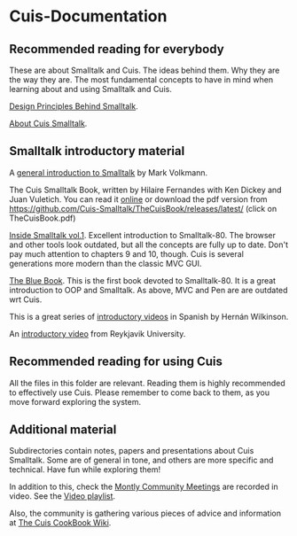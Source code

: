# Cuis-Documentation

## Recommended reading for everybody

These are about Smalltalk and Cuis. The ideas behind them. Why they are the way they are. The most fundamental concepts to have in mind when learning about and using Smalltalk and Cuis.

[Design Principles Behind Smalltalk](http://www.cs.virginia.edu/~evans/cs655/readings/smalltalk.html).

[About Cuis Smalltalk](AboutCuis.md).

## Smalltalk introductory material

A [general introduction to Smalltalk](https://mvolkmann.github.io/blog/topics/#/blog/smalltalk/01-quick-introduction/) by Mark Volkmann.

The Cuis Smalltalk Book, written by Hilaire Fernandes with Ken Dickey and Juan Vuletich. You can read it [online](https://cuis-smalltalk.github.io/TheCuisBook) or download the pdf version from https://github.com/Cuis-Smalltalk/TheCuisBook/releases/latest/ (click on TheCuisBook.pdf)

[Inside Smalltalk vol.1](https://rmod-files.lille.inria.fr/FreeBooks/InsideST/InsideSmalltalk.pdf). Excellent introduction to Smalltalk-80. The browser and other tools look outdated, but all the concepts are fully up to date. Don't pay much attention to chapters 9 and 10, though. Cuis is several generations more modern than the classic MVC GUI.

[The Blue Book](https://rmod-files.lille.inria.fr/FreeBooks/BlueBook/Bluebook.pdf). This is the first book devoted to Smalltalk-80. It is a great introduction to OOP and Smalltalk. As above, MVC and Pen are are outdated wrt Cuis.

This is a great series of [introductory videos](https://www.youtube.com/playlist?list=PLMkq_h36PcLCtLKrrdOKKFV2r267VFH_t) in Spanish by Hernán Wilkinson.

An [introductory video](https://www.youtube.com/watch?v=8GRwNM3hBDA) from Reykjavik University.

## Recommended reading for using Cuis

All the files in this folder are relevant. Reading them is highly recommended to effectively use Cuis. Please remember to come back to them, as you move forward exploring the system.

## Additional material

Subdirectories contain notes, papers and presentations about Cuis Smalltalk. Some are of general in tone, and others are more specific and technical. Have fun while exploring them!

In addition to this, check the [Montly Community Meetings](https://cuis.st/community#meetings-archive) are recorded in video. See the [Video playlist](https://www.youtube.com/playlist?list=PL8jfzXKiS6Xin_VUpK_QaUn_MGH2S-oPd).

Also, the community is gathering various pieces of advice and information at [The Cuis CookBook Wiki](https://github.com/nmingotti/The-Cuis-CookBook/wiki).
